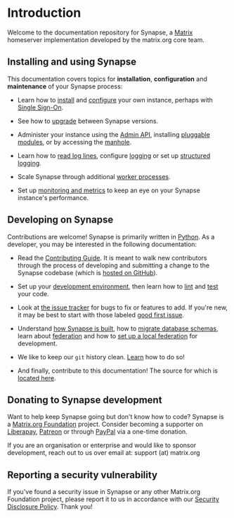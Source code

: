 # Introduction

Welcome to the documentation repository for Synapse, a 
[Matrix](https://matrix.org) homeserver implementation developed by the matrix.org core 
team.

## Installing and using Synapse

This documentation covers topics for **installation**, **configuration** and
**maintenance** of your Synapse process:

* Learn how to [install](setup/installation.md) and
  [configure](usage/configuration/config_documentation.md) your own instance, perhaps with [Single
  Sign-On](usage/configuration/user_authentication/index.html).

* See how to [upgrade](upgrade.md) between Synapse versions.

* Administer your instance using the [Admin
  API](usage/administration/admin_api/index.html), installing [pluggable
  modules](modules/index.html), or by accessing the [manhole](manhole.md).

* Learn how to [read log lines](usage/administration/request_log.md), configure
  [logging](usage/configuration/logging_sample_config.md) or set up [structured
  logging](usage/configuration/structured_logging.md).

* Scale Synapse through additional [worker processes](usage/configuration/workers.md).

* Set up [monitoring and metrics](metrics-howto.md) to keep an eye on your
  Synapse instance's performance.

## Developing on Synapse

Contributions are welcome! Synapse is primarily written in
[Python](https://python.org). As a developer, you may be interested in the
following documentation:

* Read the [Contributing Guide](development/contributing_guide.md). It is meant
  to walk new contributors through the process of developing and submitting a
  change to the Synapse codebase (which is [hosted on
  GitHub](https://github.com/matrix-org/synapse)).

* Set up your [development
  environment](development/contributing_guide.md#2-what-do-i-need), then learn
  how to [lint](development/contributing_guide.md#run-the-linters) and
  [test](development/contributing_guide.md#8-test-test-test) your code.

* Look at [the issue tracker](https://github.com/matrix-org/synapse/issues) for
  bugs to fix or features to add. If you're new, it may be best to start with
  those labeled [good first
  issue](https://github.com/matrix-org/synapse/issues?q=is%3Aissue+is%3Aopen+label%3A%22good+first+issue%22).

* Understand [how Synapse is
  built](development/internal_documentation/index.html), how to [migrate
  database schemas](development/database_schema.md), learn about
  [federation](federate.md) and how to [set up a local
  federation](federate.md#running-a-demo-federation-of-synapses) for development.

* We like to keep our `git` history clean. [Learn](development/git.md) how to
  do so!

* And finally, contribute to this documentation! The source for which is
  [located here](https://github.com/matrix-org/synapse/tree/develop/docs).

## Donating to Synapse development

Want to help keep Synapse going but don't know how to code? Synapse is a
[Matrix.org Foundation](https://matrix.org) project. Consider becoming a
supporter on [Liberapay](https://liberapay.com/matrixdotorg),
[Patreon](https://patreon.com/matrixdotorg) or through
[PayPal](https://paypal.me/matrixdotorg) via a one-time donation.

If you are an organisation or enterprise and would like to sponsor development,
reach out to us over email at: support (at) matrix.org

## Reporting a security vulnerability

If you've found a security issue in Synapse or any other Matrix.org Foundation
project, please report it to us in accordance with our [Security Disclosure
Policy](https://www.matrix.org/security-disclosure-policy/). Thank you!
